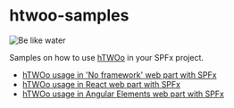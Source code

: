 # htwoo-samples

![Be like water][logo]

Samples on how to use [hTWOo](https://github.com/n8design/htwoo) in your SPFx project.

* [hTWOo usage in 'No framework' web part with SPFx](https://lab.n8d.studio/htwoo/how-to/how-to-spfx-html)
* [hTWOo usage in React web part with SPFx](https://lab.n8d.studio/htwoo/how-to/how-to-spfx-react) 
* [hTWOo usage in Angular Elements web part with SPFx](https://lab.n8d.studio/htwoo/how-to/how-to-spfx-angular-elements) 


[logo]: https://lab.n8d.studio/htwoo/assets/htwoo.jpg "Be like water and adopt fast"

